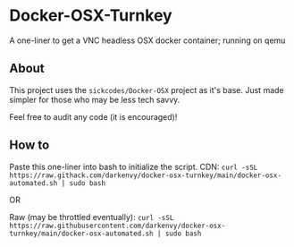 # Docker-OSX-Turnkey
A one-liner to get a VNC headless OSX docker container; running on qemu

## About
This project uses the `sickcodes/Docker-OSX` project as it's base. Just made simpler for those who may be less tech savvy.

Feel free to audit any code (it is encouraged)!

## How to
Paste this one-liner into bash to initialize the script.
CDN: `curl -sSL https://raw.githack.com/darkenvy/docker-osx-turnkey/main/docker-osx-automated.sh | sudo bash`

OR

Raw (may be throttled eventually): `curl -sSL https://raw.githubusercontent.com/darkenvy/docker-osx-turnkey/main/docker-osx-automated.sh | sudo bash`

